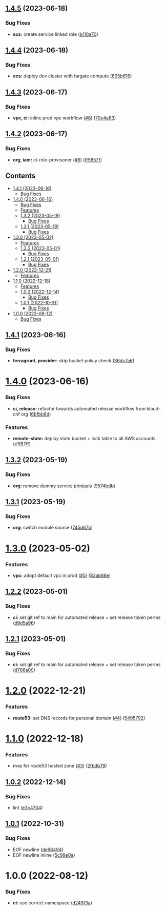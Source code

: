 ## [1.4.5](https://github.com/kolvin/kloud/compare/v1.4.4...v1.4.5) (2023-06-18)


### Bug Fixes

* **ecs:** create service linked role ([b110a70](https://github.com/kolvin/kloud/commit/b110a7095a4963bae80ff3682486eb08f61b6715))

## [1.4.4](https://github.com/kolvin/kloud/compare/v1.4.3...v1.4.4) (2023-06-18)


### Bug Fixes

* **ecs:** deploy dev cluster with fargate compute ([605b616](https://github.com/kolvin/kloud/commit/605b616b425d98b3a109c80cb0bd6f2c24f28eaa))

## [1.4.3](https://github.com/kolvin/kloud/compare/v1.4.2...v1.4.3) (2023-06-17)


### Bug Fixes

* **vpc, ci:** inline prod vpc workflow ([#8](https://github.com/kolvin/kloud/issues/8)) ([70e4a63](https://github.com/kolvin/kloud/commit/70e4a63969a5abbf1f5a2d53f3dcd4148998f542))

## [1.4.2](https://github.com/kolvin/kloud/compare/v1.4.1...v1.4.2) (2023-06-17)


### Bug Fixes

* **org, iam:** ci-role-provisoner ([#6](https://github.com/kolvin/kloud/issues/6)) ([ff5857f](https://github.com/kolvin/kloud/commit/ff5857fc919410f958fd84be7850c6ddb6cbd481))

<!-- START doctoc generated TOC please keep comment here to allow auto update -->
<!-- DON'T EDIT THIS SECTION, INSTEAD RE-RUN doctoc TO UPDATE -->
## Contents

  - [1.4.1 (2023-06-16)](#141-2023-06-16)
    - [Bug Fixes](#bug-fixes)
- [1.4.0 (2023-06-16)](#140-2023-06-16)
    - [Bug Fixes](#bug-fixes-1)
    - [Features](#features)
  - [1.3.2 (2023-05-19)](#132-2023-05-19)
    - [Bug Fixes](#bug-fixes-2)
  - [1.3.1 (2023-05-19)](#131-2023-05-19)
    - [Bug Fixes](#bug-fixes-3)
- [1.3.0 (2023-05-02)](#130-2023-05-02)
    - [Features](#features-1)
  - [1.2.2 (2023-05-01)](#122-2023-05-01)
    - [Bug Fixes](#bug-fixes-4)
  - [1.2.1 (2023-05-01)](#121-2023-05-01)
    - [Bug Fixes](#bug-fixes-5)
- [1.2.0 (2022-12-21)](#120-2022-12-21)
    - [Features](#features-2)
- [1.1.0 (2022-12-18)](#110-2022-12-18)
    - [Features](#features-3)
  - [1.0.2 (2022-12-14)](#102-2022-12-14)
    - [Bug Fixes](#bug-fixes-6)
  - [1.0.1 (2022-10-31)](#101-2022-10-31)
    - [Bug Fixes](#bug-fixes-7)
- [1.0.0 (2022-08-12)](#100-2022-08-12)
    - [Bug Fixes](#bug-fixes-8)

<!-- END doctoc generated TOC please keep comment here to allow auto update -->

## [1.4.1](https://github.com/kolvin/kloud/compare/v1.4.0...v1.4.1) (2023-06-16)


### Bug Fixes

* **terragrunt, provider:** skip bucket policy check ([36dc7a6](https://github.com/kolvin/kloud/commit/36dc7a67ab2514bc0491ed583e722cf294b3a570))

# [1.4.0](https://github.com/kolvin/kloud/compare/v1.3.2...v1.4.0) (2023-06-16)


### Bug Fixes

* **ci, release:** refactor towards automated release workflow from kloud-cnf org ([6bfbb8d](https://github.com/kolvin/kloud/commit/6bfbb8dc8aec7894f3243defc22207a3e84ad972))


### Features

* **remote-state:** deploy state bucket + lock table to all AWS accounts ([e1f87ff](https://github.com/kolvin/kloud/commit/e1f87ff1c2302981c53bc64273d47627002bc5d9))

## [1.3.2](https://github.com/kolvin/kloud/compare/v1.3.1...v1.3.2) (2023-05-19)


### Bug Fixes

* **org:** remove dummy service prinipals ([9574bdb](https://github.com/kolvin/kloud/commit/9574bdb6694eb24c19a68379ea45726744dacfc9))

## [1.3.1](https://github.com/kolvin/kloud/compare/v1.3.0...v1.3.1) (2023-05-19)


### Bug Fixes

* **org:** switch module source ([745d67b](https://github.com/kolvin/kloud/commit/745d67b5c79a40a19fd4d0787afb55822d11d5d4))

# [1.3.0](https://github.com/kolvin/kloud/compare/v1.2.2...v1.3.0) (2023-05-02)


### Features

* **vpc:** adopt default vpc in prod ([#5](https://github.com/kolvin/kloud/issues/5)) ([83ab88e](https://github.com/kolvin/kloud/commit/83ab88ed16480bfcde392e7aa8c8a7f38ee24585))

## [1.2.2](https://github.com/kolvin/kloud/compare/v1.2.1...v1.2.2) (2023-05-01)


### Bug Fixes

* **ci:** set git ref to main for automated release + set release token perms ([d9d5a96](https://github.com/kolvin/kloud/commit/d9d5a96f96c52e3874491692c672a6a24eb8b89b))

## [1.2.1](https://github.com/kolvin/kloud/compare/v1.2.0...v1.2.1) (2023-05-01)


### Bug Fixes

* **ci:** set git ref to main for automated release + set release token perms ([d706a00](https://github.com/kolvin/kloud/commit/d706a004487b6ce76245bccf62a123fd15c2cb0d))

# [1.2.0](https://github.com/kolvin/kloud/compare/v1.1.0...v1.2.0) (2022-12-21)


### Features

* **route53:** set DNS records for personal domain ([#4](https://github.com/kolvin/kloud/issues/4)) ([5495792](https://github.com/kolvin/kloud/commit/549579207d2216eb7d86055cc5aec20731a0300f))

# [1.1.0](https://github.com/kolvin/kloud/compare/v1.0.2...v1.1.0) (2022-12-18)


### Features

* mvp for route53 hosted zone ([#3](https://github.com/kolvin/kloud/issues/3)) ([2fbdb79](https://github.com/kolvin/kloud/commit/2fbdb79f096f49c5895520ac8c45518e685212f9))

## [1.0.2](https://github.com/kolvin/kloud/compare/v1.0.1...v1.0.2) (2022-12-14)


### Bug Fixes

* lint ([e3c4704](https://github.com/kolvin/kloud/commit/e3c470463763ce6545fb01ddc3a39acd566c2764))

## [1.0.1](https://github.com/kolvin/kloud/compare/v1.0.0...v1.0.1) (2022-10-31)


### Bug Fixes

* EOF newline ([de96494](https://github.com/kolvin/kloud/commit/de9649494f81b14dcb18aa02c7429c93f3391bce))
* EOF newline inline ([5c99e0a](https://github.com/kolvin/kloud/commit/5c99e0ac950a1e851fc030008db61a004e450a00))

# 1.0.0 (2022-08-12)


### Bug Fixes

* **ci:** use correct namespace ([d249f3a](https://github.com/kolvin/kloud-aws/commit/d249f3ac7dd44826d3ec9617e71fc46c3b20e3db))
